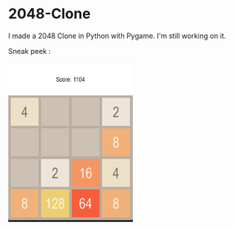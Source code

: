 # 2048-Clone
I made a 2048 Clone in Python with Pygame.
I'm still working on it.

Sneak peek :

<img src="https://github.com/LucasColas/2048-Clone/blob/main/assets-repo/screenshot-2.png" width=50% height=50%>
